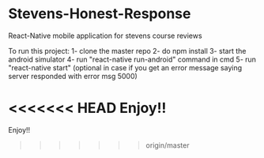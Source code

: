 # Stevens-Honest-Response
React-Native mobile application for stevens course reviews

To run this project:
1- clone the master repo
2- do npm install
3- start the android simulator
4- run "react-native run-android" command in cmd
5- run "react-native start" (optional in case if you get an error message saying server responded with error msg 5000)

<<<<<<< HEAD
Enjoy!!
=======
Enjoy!!
>>>>>>> origin/master
